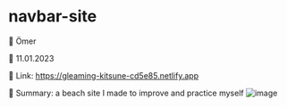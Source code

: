 # navbar-site
🔵 Ömer

🔵 11.01.2023

🔵 Link: https://gleaming-kitsune-cd5e85.netlify.app

🔵 Summary: a beach site I made to improve and practice myself
![image](https://user-images.githubusercontent.com/122406455/211674023-414e4bc3-7c43-40ce-83ab-640c92b5df56.png)

